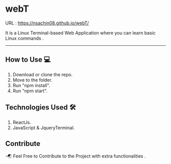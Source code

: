 # webT
URL : https://nsachin08.github.io/webT/


It is a Linux Terminal-based Web Application where you can learn basic Linux commands .
<br>

<hr>

## How to Use :computer:

1. Download or clone the repo.
2. Move to the folder.
3. Run "npm install".
4. Run "npm start".

## Technologies Used :hammer_and_wrench:

1. ReactJs.
2. JavaScript & JqueryTerminal.

## Contribute

-:earth_asia: Feel Free to Contribute to the Project with extra functionalities .
